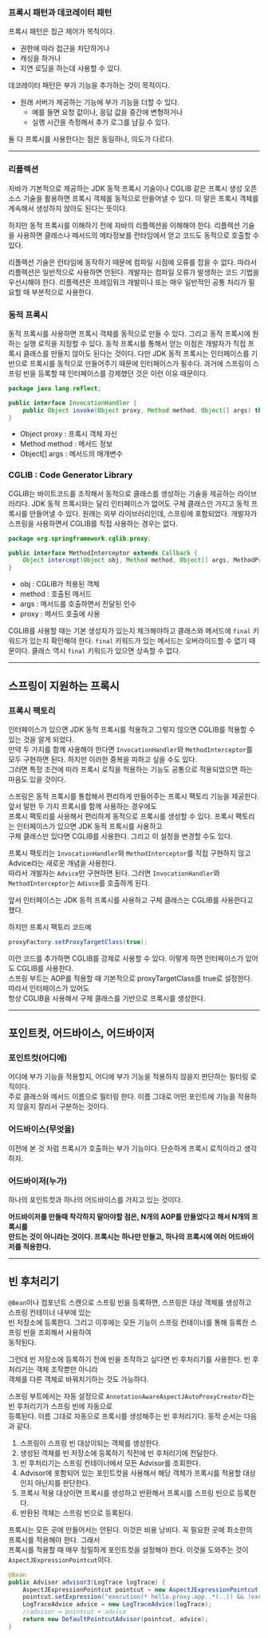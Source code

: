 ### 프록시 패턴과 데코레이터 패턴

프록시 패턴은 접근 제어가 목적이다.

- 권한에 따라 접근을 차단하거나
- 캐싱을 하거나
- 지연 로딩을 하는데 사용할 수 있다.

데코레이터 패턴은 부가 기능을 추가하는 것이 목적이다.

- 원래 서버가 제공하는 기능에 부가 기능을 더할 수 있다.
    - 예를 들면 요청 값이나, 응답 값을 중간에 변형하거나
    - 실행 시간을 측정해서 추가 로그를 남길 수 있다.

둘 다 프록시를 사용한다는 점은 동일하나, 의도가 다르다.

---

### 리플렉션

자바가 기본적으로 제공하는 JDK 동적 프록시 기술이나 CGLIB 같은 프록시 생성 오픈소스 기술을 활용하면
프록시 객체를 동적으로 만들어낼 수 있다. 이 말은 프록시 객체를 계속해서 생성하지 않아도 된다는 뜻이다.

하지만 동적 프록시를 이해하기 전에 자바의 리플렉션을 이해해야 한다.
리플렉션 기술을 사용하면 클래스나 메서드의 메타정보를 런타임에서 얻고 코드도 동적으로 호출할 수 있다.

리플렉션 기술은 런타임에 동작하기 때문에 컴파일 시점에 오류를 잡을 수 없다.
따라서 리플렉션은 일반적으로 사용하면 안된다. 개발자는 컴파일 오류가 발생하는 코드 기법을
우선시해야 한다. 리플렉션은 프레임워크 개발이나 또는 매우 일반적인 공통 처리가 필요할 때 부분적으로 사용한다.

### 동적 프록시

동적 프록시를 사용하면 프록시 객체를 동적으로 만들 수 있다. 그리고 동적 프록시에 원하는 실행 로직을 지정할 수 있다.
동적 프록시를 통해서 얻는 이점은 개발자가 직접 프록시 클래스를 만들지 않아도 된다는 것이다.
다만 JDK 동적 프록시는 인터페이스를 기반으로 프록시를 동적으로 만들어주기 때문에 인터페이스가 필수다.
과거에 스프링이 스프링 빈을 등록할 때 인터페이스를 강제했던 것은 이런 이유 때문이다.

```java
package java.lang.reflect;

public interface InvocationHandler {
	public Object invoke(Object proxy, Method method, Object[] args) throws Throwable;
}
```

- Object proxy : 프록시 객체 자신
- Method method : 메서드 정보
- Object[] args : 메서드의 매개변수

### CGLIB : Code Generator Library

CGLIB는 바이트코드를 조작해서 동적으로 클래스를 생성하는 기술을 제공하는 라이브러리다. JDK 동적 프록시와는 달리
인터페이스가 없어도 구체 클래스만 가지고 동적 프록시를 만들어낼 수 있다. 원래는 외부 라이브러리인데, 스프링에 포함되었다.
개발자가 스프링을 사용하면서 CGLIB를 직접 사용하는 경우는 없다.

```java
package org.springframework.cglib.proxy;

public interface MethodInterceptor extends Callback {
	Object intercept(Object obj, Method method, Object[] args, MethodProxy proxy) throws Throwable;
}
```

- obj : CGLIB가 적용된 객체
- method : 호출된 메서드
- args : 메서드를 호출하면서 전달된 인수
- proxy : 메서드 호출에 사용

CGLIB를 사용할 때는 기본 생성자가 있는지 체크해야하고 클래스와 메서드에 ```final``` 키워드가 있는지 확인해야 한다.
```final``` 키워드가 있는 메서드는 오버라이드할 수 없기 때문이다. 클래스 역시 ```final``` 키워드가 있으면 상속할 수 없다.

---

## 스프링이 지원하는 프록시

### 프록시 팩토리

인터페이스가 있으면 JDK 동적 프록시를 적용하고 그렇지 않으면 CGLIB를 적용할 수 있는 것을 알게 되었다.  
만약 두 가지를 함께 사용해야 한다면 ```InvocationHandler```와 ```MethodInterceptor```를 모두 구현하면 된다. 하지만 이러한 중복을
피하고 싶을 수도 있다.  
그러면 특정 조건에 따라 프록시 로직을 적용하는 기능도 공통으로 적용되었으면 하는 마음도 있을 것이다.

스프링은 동적 프록시를 통합해서 편리하게 만들어주는 프록시 팩토리 기능을 제공한다. 앞서 말한 두 가지 프록시를 함께 사용하는 경우에도  
프록시 팩토리를 사용해서 편리하게 동적으로 프록시를 생성할 수 있다. 프록시 팩토리는 인터페이스가 있으면 JDK 동적 프록시를 사용하고  
구체 클래스만 있다면 CGLIB를 사용한다. 그리고 이 설정을 변경할 수도 있다.

프록시 팩토리는 ```InvocationHandler```와 ```MethodInterceptor```를 직접 구현하지 않고 Advice라는 새로운 개념을 사용한다.  
따라서 개발자는 ``Advice``만 구현하면 된다. 그러면 ```InvocationHandler```와 ```MethodInterceptor```는 ```Adivce```를 호출하게 된다.

앞서 인터페이스는 JDK 동적 프록시를 사용하고 구체 클래스는 CGLIB를 사용한다고 했다.

하지만 프록시 팩토리 코드에

```java
proxyFactory.setProxyTargetClass(true);
```

이런 코드를 추가하면 CGLIB를 강제로 사용할 수 있다. 이렇게 하면 인터페이스가 있어도 CGLIB를 사용한다.  
스프링 부트는 AOP를 적용할 때 기본적으로 proxyTargetClass를 true로 설정한다. 따라서 인터페이스가 있어도  
항상 CGLIB을 사용해서 구체 클래스를 기반으로 프록시를 생성한다.

---

## 포인트컷, 어드바이스, 어드바이저

### 포인트컷(어디에)

어디에 부가 기능을 적용할지, 어디에 부가 기능을 적용하지 않을지 판단하는 필터링 로직이다.  
주로 클래스와 메서드 이름으로 필터링 한다. 이름 그대로 어떤 포인트에 기능을 적용하지 않을지 잘라서 구분하는 것이다.

### 어드바이스(무엇을)

이전에 본 것 처럼 프록시가 호출하는 부가 기능이다. 단순하게 프록시 로직이라고 생각하자.

### 어드바이저(누가)

하나의 포인트컷과 하나의 어드바이스를 가지고 있는 것이다.

**어드바이저를 만들때 착각하지 말아야할 점은, N개의 AOP를 만들었다고 해서 N개의 프록시를**  
**만드는 것이 아니라는 것이다. 프록시는 하나만 만들고, 하나의 프록시에 여러 어드바이저를 적용한다.**

--- 

## 빈 후처리기

`@Bean`이나 컴포넌트 스캔으로 스프링 빈을 등록하면, 스프링은 대상 객체를 생성하고 스프링 컨테이너 내부에 있는  
빈 저장소에 등록한다. 그리고 이후에는 모든 기능이 스프링 컨테이너를 통해 등록한 스프링 빈을 조회해서 사용하여  
동작된다.

그런데 빈 저장소에 등록하기 전에 빈을 조작하고 싶다면 빈 후처리기를 사용한다. 빈 후처리기는 객체 조작뿐만 아니라  
객체를 다른 객체로 바꿔치기하는 것도 가능하다.

스프링 부트에서는 자동 설정으로 `AnnotationAwareAspectJAutoProxyCreator`라는 빈 후처리기가 스프링 빈에 자동으로  
등록된다. 이름 그대로 자동으로 프록시를 생성해주는 빈 후처리기다. 동작 순서는 다음과 같다.

1. 스프링이 스프링 빈 대상이되는 객체를 생성한다.
2. 생성된 객체를 빈 저장소에 등록하기 직전에 빈 후처리기에 전달한다.
3. 빈 후처리기는 스프링 컨테이너에서 모든 Advisor를 조회한다.
4. Advisor에 포함되어 있는 포인트컷을 사용해서 해당 객체가 프록시를 적용할 대상인지 아닌지를 판단한다.
5. 프록시 적용 대상이면 프록시를 생성하고 반환해서 프록시를 스프링 빈으로 등록한다.
6. 반환된 객체는 스프링 빈으로 등록된다.

프록시는 모든 곳에 만들어서는 안된다. 이것은 비용 낭비다. 꼭 필요한 곳에 최소한의 프록시를 적용해야 한다. 그래서  
프록시를 적용할 때 매우 정밀하게 포인트컷을 설정해야 한다. 이것을 도와주는 것이 `AspectJExpressionPointcut`이다.  

```java
@Bean
public Advisor advisor3(LogTrace logTrace) {
    AspectJExpressionPointcut pointcut = new AspectJExpressionPointcut();
    pointcut.setExpression("execution(* hello.proxy.app..*(..)) && !execution(* hello.proxy.app..noLog(..))");
    LogTraceAdvice advice = new LogTraceAdvice(logTrace);
    //advisor = pointcut + advice
    return new DefaultPointcutAdvisor(pointcut, advice);
}
```
